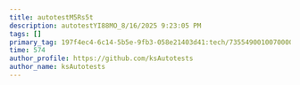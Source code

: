 ```yaml
---
title: autotestM5Rs5t
description: autotestYI88MO_8/16/2025 9:23:05 PM
tags: []
primary_tag: 197f4ec4-6c14-5b5e-9fb3-058e21403d41:tech/73554900100700000996/67838200100800006287
time: 574
author_profile: https://github.com/ksAutotests
author_name: ksAutotests
---
```

